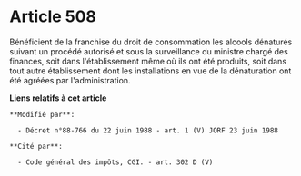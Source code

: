 # Article 508

Bénéficient de la franchise du droit de consommation les alcools dénaturés suivant un procédé autorisé et sous la
surveillance du ministre chargé des finances, soit dans l'établissement même où ils ont été produits, soit dans tout autre
établissement dont les installations en vue de la dénaturation ont été agréées par l'administration.

**Liens relatifs à cet article**

	**Modifié par**:

	  - Décret n°88-766 du 22 juin 1988 - art. 1 (V) JORF 23 juin 1988

	**Cité par**:

	  - Code général des impôts, CGI. - art. 302 D (V)
